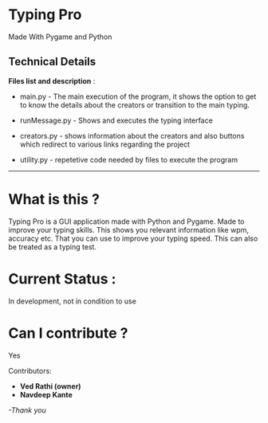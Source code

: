 # Typing Pro
Made With Pygame and Python

## Technical Details

**Files list and description** : 
- main.py - The main execution of the program, it shows the option to get to know the details about the creators or transition to the main typing.
    
- runMessage.py - Shows and executes the typing interface

- creators.py - shows information about the creators and also buttons which redirect to various links regarding the project

- utility.py - repetetive code needed by files to execute the program

---

# What is this ?

Typing Pro is a GUI application made with Python and Pygame. Made to improve your typing skills. This shows you relevant information like wpm, accuracy etc. That you can use to improve your typing speed. This can also be treated as a typing test.

# Current Status :

In development, not in condition to use


# Can I contribute ?

Yes

Contributors:
  - **Ved Rathi (owner)** 
  - **Navdeep Kante**


*-Thank you* 
